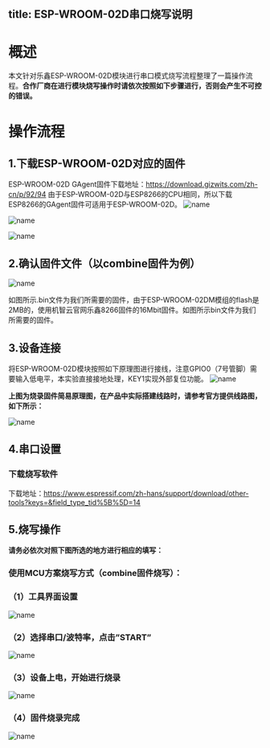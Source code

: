 title: ESP-WROOM-02D串口烧写说明
---

# 概述

本文针对乐鑫ESP-WROOM-02D模块进行串口模式烧写流程整理了一篇操作流程。**合作厂商在进行模块烧写操作时请依次按照如下步骤进行，否则会产生不可控的错误。**

# 操作流程

## 1.下载ESP-WROOM-02D对应的固件

ESP-WROOM-02D GAgent固件下载地址：https://download.gizwits.com/zh-cn/p/92/94
由于ESP-WROOM-02D与ESP8266的CPU相同，所以下载ESP8266的GAgent固件可适用于ESP-WROOM-02D。 
 ![name](/assets/zh-cn/deviceDev/debug/ESP-EROOM-02D/ESPEROOMprogramming_1.png)

 ![name](/assets/zh-cn/deviceDev/debug/ESP-EROOM-02D/ESPEROOMprogramming_2.png)

  ![name](/assets/zh-cn/deviceDev/debug/ESP-EROOM-02D/ESPEROOMprogramming_3.png)

## 2.确认固件文件（以combine固件为例）
 
 ![name](/assets/zh-cn/deviceDev/debug/ESP-EROOM-02D/ESPEROOMprogramming_4.png)

如图所示.bin文件为我们所需要的固件，由于ESP-WROOM-02DM模组的flash是2MB的，使用机智云官网乐鑫8266固件的16Mbit固件。如图所示bin文件为我们所需要的固件。

## 3.设备连接 

将ESP-WROOM-02D模块按照如下原理图进行接线，注意GPIO0（7号管脚）需要输入低电平，本实验直接接地处理，KEY1实现外部复位功能。
  ![name](/assets/zh-cn/deviceDev/debug/ESP-EROOM-02D/ESPEROOMprogramming_5.png)

**上图为烧录固件简易原理图，在产品中实际搭建线路时，请参考官方提供线路图，如下所示：**

  ![name](/assets/zh-cn/deviceDev/debug/ESP-EROOM-02D/ESPEROOMprogramming_6.png)


## 4.串口设置

###  下载烧写软件

下载地址：https://www.espressif.com/zh-hans/support/download/other-tools?keys=&field_type_tid%5B%5D=14

## 5.烧写操作

 **请务必依次对照下图所选的地方进行相应的填写：**
 
 ### 使用MCU方案烧写方式（combine固件烧写）：
 
 ### （1）工具界面设置
 
 ![name](/assets/zh-cn/deviceDev/debug/ESP-EROOM-02D/ESPEROOMprogramming_7.png)
 
 ### （2）选择串口/波特率，点击”START”
 
 ![name](/assets/zh-cn/deviceDev/debug/ESP-EROOM-02D/ESPEROOMprogramming_8.png)
 
 ### （3）设备上电，开始进行烧录 
 
 ![name](/assets/zh-cn/deviceDev/debug/ESP-EROOM-02D/ESPEROOMprogramming_9.png)
 
 ### （4）固件烧录完成
  
 ![name](/assets/zh-cn/deviceDev/debug/ESP-EROOM-02D/ESPEROOMprogramming_10.png)



